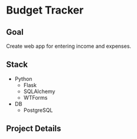 # Budget Tracker

## Goal
Create web app for entering income and expenses.


## Stack
- Python
    - Flask
    - SQLAlchemy
    - WTForms
- DB
    - PostgreSQL

## Project Details

